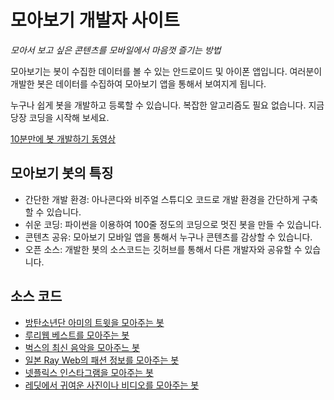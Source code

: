# 모아보기 개발자 사이트

*모아서 보고 싶은 콘텐츠를 모바일에서 마음껏 즐기는 방법*

모아보기는 봇이 수집한 데이터를 볼 수 있는 안드로이드 및 아이폰 앱입니다. 여러분이 개발한 봇은 데이터를 수집하여 모아보기 앱을 통해서 보여지게 됩니다. 

누구나 쉽게 봇을 개발하고 등록할 수 있습니다. 복잡한 알고리즘도 필요 없습니다. 지금 당장 코딩을 시작해 보세요.  

[10분만에 봇 개발하기 동영상](https://youtu.be/oE9KQ6mOJQI)

## 모아보기 봇의 특징

- 간단한 개발 환경: 아나콘다와 비주얼 스튜디오 코드로 개발 환경을 간단하게 구축할 수 있습니다.
- 쉬운 코딩: 파이썬을 이용하여 100줄 정도의 코딩으로 멋진 봇을 만들 수 있습니다.
- 콘텐츠 공유: 모아보기 모바일 앱을 통해서 누구나 콘텐츠를 감상할 수 있습니다.
- 오픈 소스: 개발한 봇의 소스코드는 깃허브를 통해서 다른 개발자와 공유할 수 있습니다.

## 소스 코드

- [방탄소년단 아미의 트윗을 모아주는 봇](https://github.com/skettee/bts_army_on_twitter)
- [루리웹 베스트를 모아주는 봇](https://github.com/skettee/best_on_ruliweb)
- [벅스의 최신 음악을 모아주느 봇](https://github.com/skettee/new_on_bugs)
- [일본 Ray Web의 패션 정보를 모아주는 봇](https://github.com/skettee/fashion_on_ray)
- [넷플릭스 인스타그램을 모아주는 봇](https://github.com/skettee/netflixkr_on_instagram)
- [레딧에서 귀여운 사진이나 비디오를 모아주는 봇](https://github.com/skettee/aww_on_reddit)
